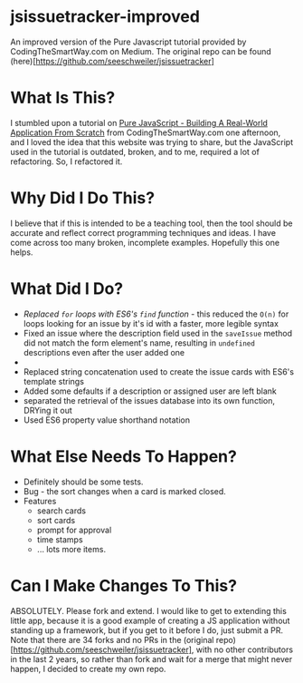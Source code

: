# jsissuetracker-improved
An improved version of the Pure Javascript tutorial provided by CodingTheSmartWay.com on Medium. The original repo can be found (here)[https://github.com/seeschweiler/jsissuetracker]

# What Is This?
I stumbled upon a tutorial on [Pure JavaScript - Building A Real-World Application From Scratch](https://medium.com/codingthesmartway-com-blog/pure-javascript-building-a-real-world-application-from-scratch-5213591cfcd6) from CodingTheSmartWay.com one afternoon, and I loved the idea that this website was trying to share, but the JavaScript used in the tutorial is outdated, broken, and to me, required a lot of refactoring. So, I refactored it. 

# Why Did I Do This?
I believe that if this is intended to be a teaching tool, then the tool should be accurate and reflect correct programming techniques and ideas. I have come across too many broken, incomplete examples. Hopefully this one helps.

# What Did I Do?
- _Replaced `for` loops with ES6's `find` function_ - this reduced the `O(n)` for loops looking for an issue by it's id with a faster, more legible syntax 
- Fixed an issue where the description field used in the `saveIssue` method did not match the form element's name, resulting in `undefined` descriptions even after the user added one
- 
- Replaced string concatenation used to create the issue cards with ES6's template strings
- Added some defaults if a description or assigned user are left blank
- separated the retrieval of the issues database into its own function, DRYing it out
- Used ES6 property value shorthand notation 

# What Else Needs To Happen?
- Definitely should be some tests. 
- Bug - the sort changes when a card is marked closed. 
- Features 
  - search cards
  - sort cards
  - prompt for approval
  - time stamps
  - ... lots more items.
  
 # Can I Make Changes To This?
ABSOLUTELY. Please fork and extend. I would like to get to extending this little app, because it is a good example of creating a JS application without standing up a framework, but if you get to it before I do, just submit a PR. Note that there are 34 forks and no PRs in the (original repo)[https://github.com/seeschweiler/jsissuetracker], with no other contributors in the last 2 years, so rather than fork and wait for a merge that might never happen, I decided to create my own repo. 


